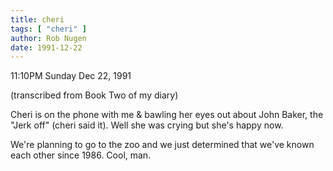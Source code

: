 ```yaml
---
title: cheri
tags: [ "cheri" ]
author: Rob Nugen
date: 1991-12-22
---
```


<p class=date>11:10PM Sunday Dec 22, 1991</p>

<p class=note>(transcribed from Book Two of my diary)</p>

<p>Cheri is on the phone with me & bawling her eyes out about John
Baker, the "Jerk off" (cheri said it).  Well she was crying but she's
happy now.

<p>We're planning to go to the zoo and we just determined that we've
known each other since 1986.  Cool, man.
